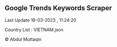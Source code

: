 

## Google Trends Keywords Scraper 
 
Last Update 18-03-2023 , 11:24:20

Country List :
VIETNAM.json



© Abdul Muttaqin 
